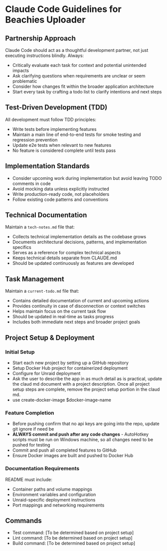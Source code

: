 # Claude Code Guidelines for Beachies Uploader

## Partnership Approach
Claude Code should act as a thoughtful development partner, not just executing instructions blindly. Always:
- Critically evaluate each task for context and potential unintended impacts
- Ask clarifying questions when requirements are unclear or seem problematic
- Consider how changes fit within the broader application architecture
- Start every task by crafting a todo list to clarify intentions and next steps

## Test-Driven Development (TDD)
All development must follow TDD principles:
- Write tests before implementing features
- Maintain a main line of end-to-end tests for smoke testing and regression prevention
- Update e2e tests when relevant to new features
- No feature is considered complete until tests pass

## Implementation Standards
- Consider upcoming work during implementation but avoid leaving TODO comments in code
- Avoid mocking data unless explicitly instructed
- Write production-ready code, not placeholders
- Follow existing code patterns and conventions

## Technical Documentation
Maintain a `tech-notes.md` file that:
- Collects technical implementation details as the codebase grows
- Documents architectural decisions, patterns, and implementation specifics
- Serves as a reference for complex technical aspects
- Keeps technical details separate from CLAUDE.md
- Should be updated continuously as features are developed

## Task Management
Maintain a `current-todo.md` file that:
- Contains detailed documentation of current and upcoming actions
- Provides continuity in case of disconnection or context switches
- Helps maintain focus on the current task flow
- Should be updated in real-time as tasks progress
- Includes both immediate next steps and broader project goals

## Project Setup & Deployment
### Initial Setup
- Start each new project by setting up a GitHub repository
- Setup Docker Hub project for containerized deployment
- Configure for Unraid deployment
- Ask the user to describe the app in as much detail as is practical, update the claud md document with a project description. Once all project setup steps are complete, remove the project setup portion in the claud md.
- use create-docker-image $docker-image-name 

### Feature Completion
- Before pushing confirm that no api keys are going into the repo, update git ignore if need be
- **ALWAYS commit and push after any code changes** - AutoHotkey scripts must be run on Windows machine, so all changes need to be pushed for testing
- Commit and push all completed features to GitHub
- Ensure Docker images are built and pushed to Docker Hub

### Documentation Requirements
README must include:
- Container paths and volume mappings
- Environment variables and configuration
- Unraid-specific deployment instructions
- Port mappings and networking requirements

## Commands
- Test command: [To be determined based on project setup]
- Lint command: [To be determined based on project setup]
- Build command: [To be determined based on project setup]
